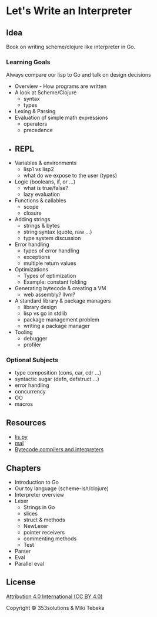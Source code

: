 # Let's Write an Interpreter

## Idea

Book on writing scheme/clojure like interpreter in Go.

### Learning Goals
Always compare our lisp to Go and talk on design decisions

- Overview - How programs are written 
- A look at Scheme/Clojure
    - syntax
    - types
- Lexing & Parsing
- Evaluation of simple math expressions
    - operators
    - precedence
- REPL
    - 
- Variables & environments
    - lisp1 vs lisp2
    - what do we expose to the user (types)
- Logic (booleans, if, or ...)
    - what is true/false?
    - lazy evaluation
- Functions & callables
    - scope
    - closure
- Adding strings
    - strings & bytes
    - string syntax (quote, raw ...)
    - type system discussion
- Error handling
    - types of error handling
    - exceptions
    - multiple return values
- Optimizations
    - Types of optimization
    - Example: constant folding
- Generating bytecode & creating a VM
    - web assembly? llvm?
- A standard library & package managers
    - library design
    - lisp vs go in stdlib
    - package management problem
    - writing a package manager
- Tooling
    - debugger
    - profiler

### Optional Subjects

- type composition (cons, car, cdr ...)
- syntactic sugar (defn, defstruct ...)
- error handling
- concurrency
- OO
- macros

## Resources
- [lis.py](http://norvig.com/lispy.html)
- [mal](https://github.com/kanaka/mal)
- [Bytecode compilers and interpreters](https://bernsteinbear.com/blog/bytecode-interpreters/)


## Chapters

- Introduction to Go
- Our toy language (scheme-ish/clojure)
- Interpreter overview
- Lexer
    - Strings in Go
    - slices
    - struct & methods
	- NewLexer
	- pointer receivers
    - commenting methods
    - Test
- Parser
- Eval
- Parallel eval


## License
[Attribution 4.0 International (CC BY 4.0)](https://creativecommons.org/licenses/by/4.0/)

Copyright &copy; 353solutions & Miki Tebeka
